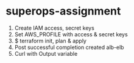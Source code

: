 # superops-assignment

1. Create IAM access, secret keys
2. Set AWS_PROFILE with access & secret keys 
3. $ terraform init, plan & apply
4. Post successful completion created alb-elb
5. Curl with Output variable
